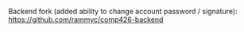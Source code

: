 Backend fork (added ability to change account password / signature): https://github.com/rammyc/comp426-backend
